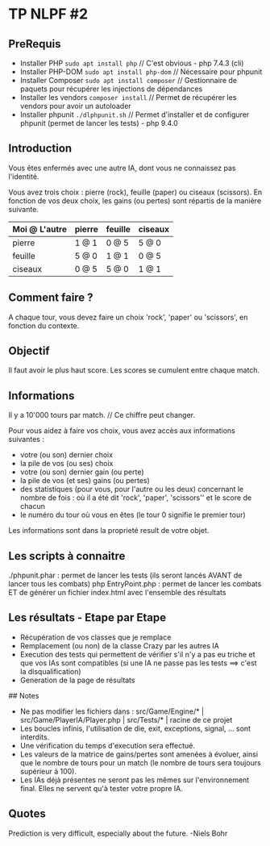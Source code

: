 # TP NLPF #2

## PreRequis

* Installer PHP 		`sudo apt install php`		// C'est obvious - php 7.4.3 (cli)
* Installer PHP-DOM		`sudo apt install php-dom`	// Nécessaire pour phpunit 
* Installer Composer 	`sudo apt install composer`	// Gestionnaire de paquets pour récupérer les injections de dépendances
* Installer les vendors	`composer install`			// Permet de récupérer les vendors pour avoir un autoloader
* Installer phpunit		`./dlphpunit.sh`			// Permet d'installer et de configurer phpunit (permet de lancer les tests) - php 9.4.0


## Introduction

Vous êtes enfermés avec une autre IA, dont vous ne connaissez pas l'identité.

Vous avez trois choix : pierre (rock), feuille (paper) ou ciseaux (scissors).
En fonction de vos deux choix, les gains (ou pertes) sont répartis de la manière suivante.

| Moi @ L'autre | pierre          | feuille    | ciseaux   |
| ------------- | --------------- | ---------- |---------- |
| pierre        | 1 @ 1           | 0 @ 5      | 5 @ 0     |
| feuille       | 5 @ 0           | 1 @ 1      | 0 @ 5     |
| ciseaux       | 0 @ 5           | 5 @ 0      | 1 @ 1     |

## Comment faire ?

A chaque tour, vous devez faire un choix 'rock', 'paper' ou 'scissors', en fonction du contexte.

## Objectif

Il faut avoir le plus haut score. Les scores se cumulent entre chaque match.

## Informations

Il y a 10'000 tours par match. // Ce chiffre peut changer.

Pour vous aidez à faire vos choix, vous avez accès aux informations suivantes :
- votre (ou son) dernier choix
- la pile de vos (ou ses) choix
- votre (ou son) dernier gain (ou perte)
- la pile de vos (et ses) gains (ou pertes)
- des statistiques (pour vous, pour l'autre ou les deux) concernant le nombre de fois : où il a été dit 'rock', 'paper', 'scissors'' et le score de chacun
- le numéro du tour où vous en êtes (le tour 0 signifie le premier tour)

Les informations sont dans la proprieté result de votre objet.

## Les scripts à connaitre

./phpunit.phar : permet de lancer les tests (ils seront lancés AVANT de lancer tous les combats)
php EntryPoint.php : permet de lancer les combats ET de générer un fichier index.html avec l'ensemble des résultats

## Les résultats - Etape par Etape

* Récupération de vos classes que je remplace
* Remplacement (ou non) de la classe Crazy par les autres IA
* Execution des tests qui permettent de vérifier s'il n'y a pas eu triche et que vos IAs sont compatibles (si une IA ne passe pas les tests ==> c'est la disqualification)
* Generation de la page de résultats

## Notes

- Ne pas modifier les fichiers dans : src/Game/Engine/* | src/Game/PlayerIA/Player.php | src/Tests/* | racine de ce projet  
- Les boucles infinis, l'utilisation de die, exit, exceptions, signal, ... sont interdits.
- Une vérification du temps d'execution sera effectué.
- Les valeurs de la matrice de gains/pertes sont amenées à évoluer, ainsi que le nombre de tours pour un match (le nombre de tours sera toujours supérieur à 100).
- Les IAs déjà présentes ne seront pas les mêmes sur l'environnement final. Elles ne servent qu'à tester votre propre IA.

## Quotes

Prediction is very difficult, especially about the future.
-Niels Bohr
